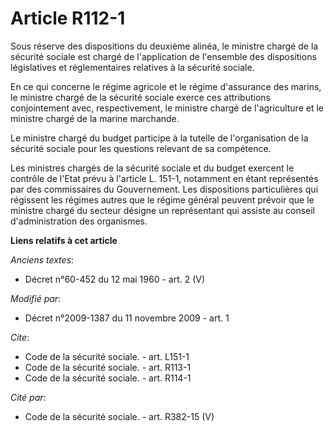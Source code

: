 # Article R112-1

Sous réserve des dispositions du deuxième alinéa, le ministre chargé de la sécurité sociale est chargé de l'application de
l'ensemble des dispositions législatives et réglementaires relatives à la sécurité sociale. 

En ce qui concerne le régime agricole et le régime d'assurance des marins, le ministre chargé de la sécurité sociale exerce
ces attributions conjointement avec, respectivement, le ministre chargé de l'agriculture et le ministre chargé de la marine
marchande. 

Le ministre chargé du budget participe à la tutelle de l'organisation de la sécurité sociale pour les questions relevant de
sa compétence. 

Les ministres chargés de la sécurité sociale et du budget exercent le contrôle de l'Etat prévu à l'article L. 151-1,
notamment en étant représentés par des commissaires du Gouvernement. Les dispositions particulières qui régissent les régimes
autres que le régime général peuvent prévoir que le ministre chargé du secteur désigne un représentant qui assiste au conseil
d'administration des organismes.

**Liens relatifs à cet article**

_Anciens textes_:

  - Décret n°60-452 du 12 mai 1960 - art. 2 (V)

_Modifié par_:

  - Décret n°2009-1387 du 11 novembre 2009 - art. 1

_Cite_:

  - Code de la sécurité sociale. - art. L151-1
  - Code de la sécurité sociale. - art. R113-1
  - Code de la sécurité sociale. - art. R114-1

_Cité par_:

  - Code de la sécurité sociale. - art. R382-15 (V)
